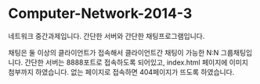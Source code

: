 Computer-Network-2014-3
=======================
네트워크 중간과제입니다.
간단한 서버와 간단한 채팅프로그램입니다.

채팅은 둘 이상의 클라이언트가 접속해서 클라이언트간 채팅이 가능한 N:N 그룹채팅입니다. 
간단한 서버는 8888포트로 접속하도록 되어있고, index.html 페이지에 이미지 첨부까지 하였습니다. 
없는 페이지로 접속하면 404페이지가 뜨도록 하였습니다.
